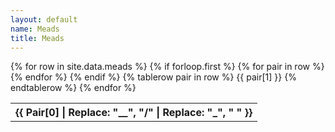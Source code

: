 ```yaml
---
layout: default
name: Meads
title: Meads
---
```


<table>
    {% for row in site.data.meads %}
        {% if forloop.first %}
        <tr>
            {% for pair in row %}
                <th style="text-transform: capitalize">{{ pair[0] | replace: "__", "/" | replace: "_", " " }}</th>
            {% endfor %}
        </tr>
        {% endif %}
        {% tablerow pair in row %}
            {{ pair[1] }}
        {% endtablerow %}
    {% endfor %}
</table>
